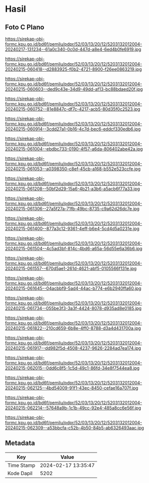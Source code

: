 # Hasil

## Foto C Plano

https://sirekap-obj-formc.kpu.go.id/bd6f/pemilu/pdpr/52/03/13/20/12/5203132012004-20240217-131234--61a0c340-0c0d-447d-a8e4-6ed4b0fe6919.jpg

https://sirekap-obj-formc.kpu.go.id/bd6f/pemilu/pdpr/52/03/13/20/12/5203132012004-20240215-060418--d2883925-f0b2-4721-8900-f26ee0863219.jpg

https://sirekap-obj-formc.kpu.go.id/bd6f/pemilu/pdpr/52/03/13/20/12/5203132012004-20240215-060603--ded9c43e-34d9-49dd-af13-bc88bdaed20f.jpg

https://sirekap-obj-formc.kpu.go.id/bd6f/pemilu/pdpr/52/03/13/20/12/5203132012004-20240215-060752--81e8847c-df7c-4217-acb5-80d35f0c2523.jpg

https://sirekap-obj-formc.kpu.go.id/bd6f/pemilu/pdpr/52/03/13/20/12/5203132012004-20240215-060914--3cdd27a1-0b16-4c7d-bec6-eddcf330edb6.jpg

https://sirekap-obj-formc.kpu.go.id/bd6f/pemilu/pdpr/52/03/13/20/12/5203132012004-20240215-061004--ebdbc733-0190-4f57-a6da-806402abe42a.jpg

https://sirekap-obj-formc.kpu.go.id/bd6f/pemilu/pdpr/52/03/13/20/12/5203132012004-20240215-061053--a0398350-c8ef-45cb-a168-b552e523ccfe.jpg

https://sirekap-obj-formc.kpu.go.id/bd6f/pemilu/pdpr/52/03/13/20/12/5203132012004-20240215-061208--50bf2d29-15a6-4b21-a3b6-a5acb6f77a33.jpg

https://sirekap-obj-formc.kpu.go.id/bd6f/pemilu/pdpr/52/03/13/20/12/5203132012004-20240215-061306--27a5f27a-71fb-49bc-8735-c9a62d26dc7e.jpg

https://sirekap-obj-formc.kpu.go.id/bd6f/pemilu/pdpr/52/03/13/20/12/5203132012004-20240215-061400--877a3c12-9361-4eff-b6e4-5cd4d5a0231e.jpg

https://sirekap-obj-formc.kpu.go.id/bd6f/pemilu/pdpr/52/03/13/20/12/5203132012004-20240215-061504--4c5ad3bf-814c-4bd6-a65a-56d55e6a36b6.jpg

https://sirekap-obj-formc.kpu.go.id/bd6f/pemilu/pdpr/52/03/13/20/12/5203132012004-20240215-061557--670d5ae1-261d-4621-abf5-0105566f131e.jpg

https://sirekap-obj-formc.kpu.go.id/bd6f/pemilu/pdpr/52/03/13/20/12/5203132012004-20240215-061645--04acbbf9-5ad4-44ac-b774-e6b2940ffa60.jpg

https://sirekap-obj-formc.kpu.go.id/bd6f/pemilu/pdpr/52/03/13/20/12/5203132012004-20240215-061734--055be3f3-3a3f-4424-8078-d935ad8e0185.jpg

https://sirekap-obj-formc.kpu.go.id/bd6f/pemilu/pdpr/52/03/13/20/12/5203132012004-20240215-061822--210cd659-6b8e-4ff0-8788-d3a4d431700a.jpg

https://sirekap-obj-formc.kpu.go.id/bd6f/pemilu/pdpr/52/03/13/20/12/5203132012004-20240215-061917--dd982f5d-4508-4237-9626-2284ad7ea174.jpg

https://sirekap-obj-formc.kpu.go.id/bd6f/pemilu/pdpr/52/03/13/20/12/5203132012004-20240215-062015--0dd6c8f5-1c5d-49c1-86fd-34e8f7544ea8.jpg

https://sirekap-obj-formc.kpu.go.id/bd6f/pemilu/pdpr/52/03/13/20/12/5203132012004-20240215-062125--4bd54009-91f1-43ec-8450-cefae16a707f.jpg

https://sirekap-obj-formc.kpu.go.id/bd6f/pemilu/pdpr/52/03/13/20/12/5203132012004-20240215-062214--57648a9b-1c1b-49cc-92e4-485a8cc6e56f.jpg

https://sirekap-obj-formc.kpu.go.id/bd6f/pemilu/pdpr/52/03/13/20/12/5203132012004-20240215-062309--a53bbcfa-c52b-4b50-84b5-ab6326493aac.jpg


## Metadata

| Key        | Value               |
| ---------- | ------------------- |
| Time Stamp | 2024-02-17 13:35:47 |
| Kode Dapil | 5202                |



